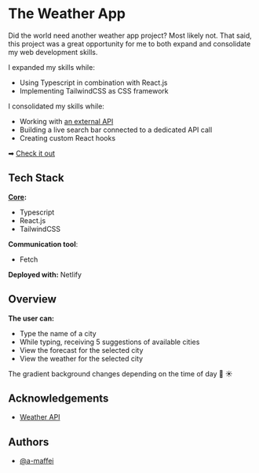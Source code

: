 # The Weather App

Did the world need another weather app project? Most likely not. That said, this project was a great opportunity for me to both expand and consolidate my web development skills.

I expanded my skills while:

- Using Typescript in combination with React.js
- Implementing TailwindCSS as CSS framework

I consolidated my skills while:

- Working with [an external API](https://openweathermap.org/api)
- Building a live search bar connected to a dedicated API call
- Creating custom React hooks

➡ [Check it out](https://yes-another-weather-app.netlify.app/)

## Tech Stack

**[Core](https://github.com/a-maffei/space-memory-game):**

- Typescript
- React.js
- TailwindCSS

**Communication tool**:

- Fetch

**Deployed with:** Netlify

## Overview

**The user can:**

- Type the name of a city
- While typing, receiving 5 suggestions of available cities
- View the forecast for the selected city
- View the weather for the selected city

The gradient background changes depending on the time of day 🌙 ☀️

## Acknowledgements

- [Weather API](https://openweathermap.org/api)

## Authors

- [@a-maffei](https://www.github.com/a-maffei)
